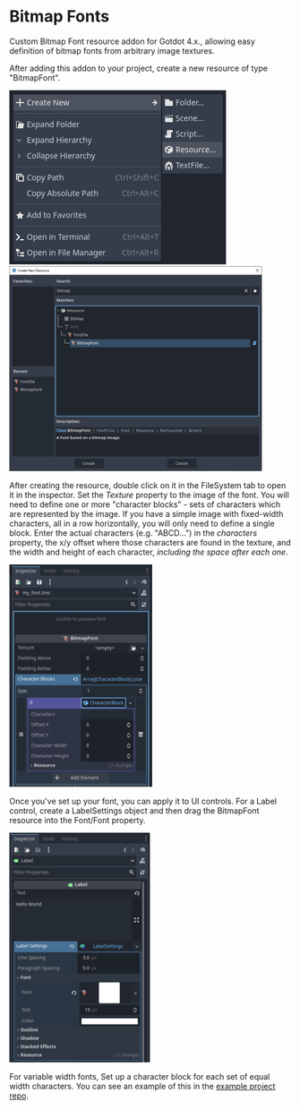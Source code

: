# Bitmap Fonts

Custom Bitmap Font resource addon for Gotdot 4.x., allowing easy definition of bitmap fonts from arbitrary image textures.

After adding this addon to your project, create a new resource of type "BitmapFont".

![Create Resource](./.images/create_resource.png)
![Resource Type](./.images/resource_type.png)

After creating the resource, double click on it in the FileSystem tab to open it in the inspector.
Set the _Texture_ property to the image of the font.
You will need to define one or more "character blocks" - sets of characters which are represented by the image.
If you have a simple image with fixed-width characters, all in a row horizontally, you will only need to define a single block.
Enter the actual characters (e.g. "ABCD...") in the _characters_ property, the x/y offset where those characters are found in the texture, and the width and height of each character, _including the space after each one_.

![BitmapFont Inspector](./.images/inspector.png)


Once you've set up your font, you can apply it to UI controls. For a Label control, create a LabelSettings object and then drag the BitmapFont resource into the Font/Font property.

![Label Inspector](./.images/inspector2.png)

For variable width fonts, Set up a character block for each set of equal width characters. You can see an example of this in the [example project repo](https://github.com/iamcal/godot-bitmap-fonts-example).